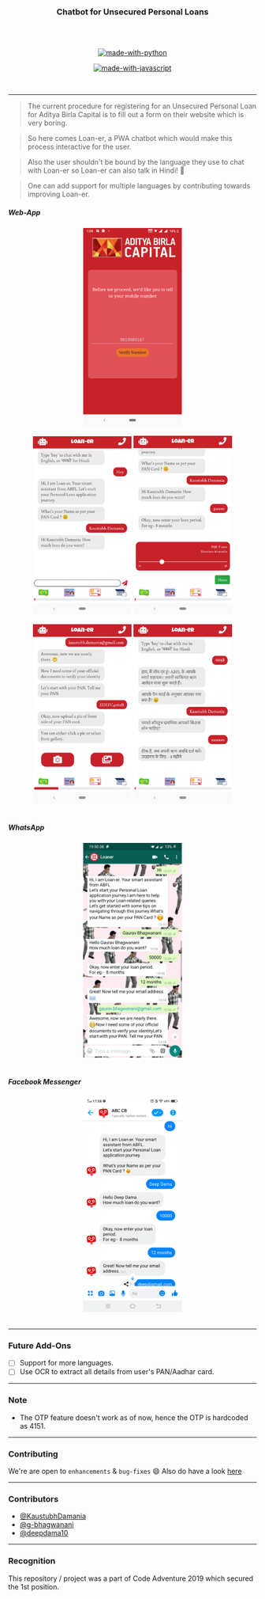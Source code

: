 <h3 align="center">Chatbot for Unsecured Personal Loans</h3>
<br>
<br>
<div align="center">


[![made-with-python](https://forthebadge.com/images/badges/made-with-python.svg)](https://www.python.org/)

[![made-with-javascript](https://forthebadge.com/images/badges/made-with-javascript.svg)](https://www.javascript.org/)


<br>
</div>

------------------------------------------

> The current procedure for registering for an Unsecured Personal Loan for Aditya Birla Capital is to fill out a form on their website which is very boring.

> So here comes Loan-er, a PWA chatbot which would make this process interactive for the user.

> Also the user shouldn't be bound by the language they use to chat with Loan-er so Loan-er can also talk in Hindi! 🤩

> One can add support for multiple languages by contributing towards improving Loan-er.

##### Web-App

<div align="center">
<img src="./assets/login.png" width=200px/>
<!-- <img src="./assets/otp.png" width=200px/> -->
<br/><br/>
</div>

<div align="center">
<img src="./assets/welcome.png" width=200px/>
<img src="./assets/slider.png" width=200px/>
<br/><br/>
</div>


<div align = "center">

<img src="./assets/picker.png" width=200px/>
<img src="./assets/hindi.png" width=200px/>
<br/><br/>
</div>

<!-- <div align = "center">

<br/><br/>
</div> -->

##### WhatsApp
<div align = "center">
<img src="./assets/whatsapp.jpeg" width=200px />
<br/><br/>

</div>

##### Facebook Messenger
<div align = "center">
<img src="./assets/fb.jpeg" width=200px/>
<br/><br/>

</div>



------------------------------------------

### Future Add-Ons

- [ ] Support for more languages.
- [ ] Use OCR to extract all details from user's PAN/Aadhar card.

------------------------------------------

### Note

- The OTP feature doesn't work as of now, hence the OTP is hardcoded as 4151.

------------------------------------------
### Contributing

 We're are open to `enhancements` & `bug-fixes` :smile: Also do have a look [here](https://github.com/KaustubhDamania/Loan-er/blob/master/CONTRIBUTING.MD)

------------------------------------------
### Contributors

- [@KaustubhDamania](https://github.com/KaustubhDamania)
- [@g-bhagwanani](https://github.com/g-bhagwanani)
- [@deepdama10](https://github.com/deepdama10)


------------------------------------------

### Recognition

 This repository / project was a part of Code Adventure 2019 which secured the 1st position.
